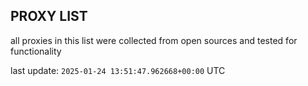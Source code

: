 ## PROXY LIST

all proxies in this list were collected from open sources and tested for functionality

last update: `2025-01-24 13:51:47.962668+00:00` UTC